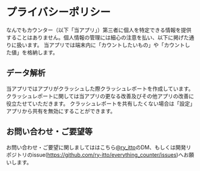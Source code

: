 # プライバシーポリシー
なんでもカウンター（以下「当アプリ」）第三者に個人を特定できる情報を提供することはありません。個人情報の管理には細心の注意を払い、以下に掲げた通りに扱います。
当アプリでは端末内に「カウントしたいもの」や「カウントした値」を格納します。

## データ解析
当アプリではアプリがクラッシュした際クラッシュレポートを作成しています。クラッシュレポートに関しては当アプリの更なる改善及びその他アプリの改善に役立たせていただきます。
クラッシュレポートを共有したくない場合は「設定」アプリから共有を無効にすることができます。

## お問い合わせ・ご要望等
お問い合わせ・ご要望に関しましてははこちら[@ry_itto](https://twitter.com/ry_itto)のDM、もしくは開発リポジトリのissue(https://github.com/ry-itto/everything_counter/issues)へお願いします。
